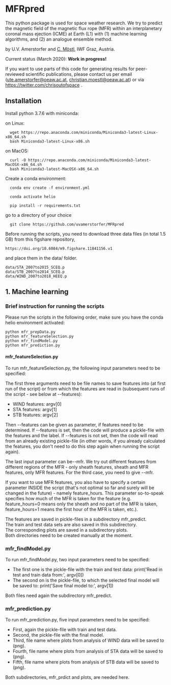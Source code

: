 # MFRpred

This python package is used for space weather research.  We try to predict the magnetic field of the magnetic flux rope (MFR) 
within an interplanetary coronal mass ejection (ICME) at Earth (L1) with (1) machine learning algorithms, 
and (2) an analogue ensemble method. 

by U.V. Amerstorfer and [C. Möstl](https://www.iwf.oeaw.ac.at/en/user-site/christian-moestl/), IWF Graz, Austria.

Current status (March 2020): **Work in progress!** 

If you want to use parts of this code for generating results for peer-reviewed scientific publications, 
please contact us per email (ute.amerstorfer@oeaw.ac.at, christian.moestl@oeaw.ac.at) or via https://twitter.com/chrisoutofspace .


## Installation 

Install python 3.7.6 with miniconda:

on Linux:

	  wget https://repo.anaconda.com/miniconda/Miniconda3-latest-Linux-x86_64.sh
	  bash Miniconda3-latest-Linux-x86.sh

on MacOS:

	  curl -O https://repo.anaconda.com/miniconda/Miniconda3-latest-MacOSX-x86_64.sh
	  bash Miniconda3-latest-MacOSX-x86_64.sh

Create a conda environment:

	  conda env create -f environment.yml

	  conda activate helio

	  pip install -r requirements.txt
	  
go to a directory of your choice

	  git clone https://github.com/uvamerstorfer/MFRpred


Before running the scripts, you need to download three data files (in total 1.5 GB) from this figshare repository, 

    https://doi.org/10.6084/m9.figshare.11841156.v1

and place them in the data/ folder.

    data/STA_2007to2015_SCEQ.p
    data/STB_2007to2014_SCEQ.p
    data/WIND_2007to2018_HEEQ.p 
    
    
     
  
## 1. Machine learning  
### Brief instruction for running the scripts  

Please run the scripts in the following order, make sure you have the conda helio environment activated:

    python mfr_prepData.py
    python mfr_featureSelection.py 
    python mfr_findModel.py 
    python mfr_prediction.py 


#### mfr_featureSelection.py
To run mfr_featureSelection.py, the following input parameters need to be specified:  
  
The first three arguments need to be file names to save features into (at first run of the script) or from which the features are read in (subsequent runs of the script - see below at --features):
<ul>
<li> WIND features: argv[0]  
<li> STA features: argv[1]  
<li> STB features: argv[2]  
</ul>
Then --features can be given as parameter, if features need to be determined. If --features is set, then the code will produce a pickle-file with the features and the label. If --features is not set, then the code will read from an already existing pickle-file (in other words, if you already calculated the features, you don't need to do this step again when running the script again). 

The last input parameter can be--mfr. We try out different features from different regions of the MFR - only sheath features, sheath and MFR features, only MFR features. For the third case, you need to give --mfr. 

If you want to use MFR features, you also have to specify a certain parameter INSIDE the script (that's not optimal so far and surely will be changed in the future) - namely feature_hours. This parameter so-to-speak specifies how much of the MFR is taken for the feature (e.g. feature_hours=0 means only the sheath and no part of the MFR is taken, feature_hours=1 means the first hour of the MFR is taken, etc.).

The features are saved in pickle-files in a subdirectory mfr_predict.  
The train and test data sets are also saved in this subdirectory.  
The corresponding plots are saved in a subdirectory plots.   
Both directories need to be created manually at the moment.  

### mfr_findModel.py
To run mfr_findModel.py, two input parameters need to be specified:  
<ul>
<li> The first one is the pickle-file with the train and test data:  
print('Read in test and train data from:', argv[0])  
<li> The second on is the pickle-file, to which the selected final model will be saved to:  
print('Save final model to:', argv[1])  
</ul>

Both files need again the subdirectory mfr_predict.  

### mfr_prediction.py
To run mfr_prediction.py, five input parameters need to be specified:  
<ul>
<li> First, again the pickle-file with train and test data.  
<li> Second, the pickle-file with the final model.   
<li> Third, file name where plots from analysis of WIND data will be saved to (png).  
<li> Fourth, file name where plots from analysis of STA data will be saved to (png).  
<li> Fifth, file name where plots from analysis of STB data will be saved to (png).  
</ul>

Both subdirectories, mfr_prdict and plots, are needed here.  
